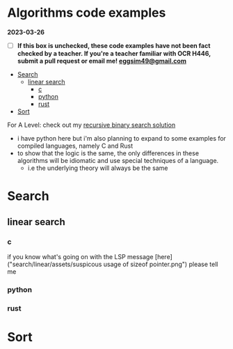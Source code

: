 # Algorithms code examples

**2023-03-26**

- [ ] **If this box is unchecked, these code examples have not been fact checked by a teacher. If you're a teacher familiar with OCR H446, submit a pull request or email me! <eggsim49@gmail.com>**

<!-- vim-markdown-toc GFM -->

* [Search](#search)
    * [linear search](#linear-search)
        * [c](#c)
        * [python](#python)
        * [rust](#rust)
* [Sort](#sort)

<!-- vim-markdown-toc -->

For A Level: check out my [recursive binary search solution](search/binary/recursive-binary.py)

- i have python here but i'm also planning to expand to some examples for compiled languages, namely C and Rust
- to show that the logic is the same, the only differences in these algorithms will be idiomatic and use special techniques of a language. 
    - i.e the underlying theory will always be the same

# Search

## linear search

### c

if you know what's going on with the LSP message [here]("search/linear/assets/suspicous usage of sizeof pointer.png") please tell me

### python


### rust


# Sort
